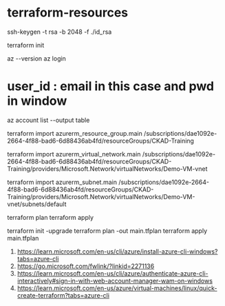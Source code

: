 # terraform-resources


ssh-keygen -t rsa -b 2048 -f ./id_rsa

terraform init

az --version
az login
# user_id : email in this case and pwd in window
az account list --output table
   
terraform import azurerm_resource_group.main /subscriptions/dae1092e-2664-4f88-bad6-6d88436ab4fd/resourceGroups/CKAD-Training

terraform import azurerm_virtual_network.main /subscriptions/dae1092e-2664-4f88-bad6-6d88436ab4fd/resourceGroups/CKAD-Training/providers/Microsoft.Network/virtualNetworks/Demo-VM-vnet

terraform import azurerm_subnet.main /subscriptions/dae1092e-2664-4f88-bad6-6d88436ab4fd/resourceGroups/CKAD-Training/providers/Microsoft.Network/virtualNetworks/Demo-VM-vnet/subnets/default

terraform plan
terraform apply


terraform init -upgrade
terraform plan -out main.tfplan
terraform apply main.tfplan



1. https://learn.microsoft.com/en-us/cli/azure/install-azure-cli-windows?tabs=azure-cli
2. https://go.microsoft.com/fwlink/?linkid=2271136
3. https://learn.microsoft.com/en-us/cli/azure/authenticate-azure-cli-interactively#sign-in-with-web-account-manager-wam-on-windows
4. https://learn.microsoft.com/en-us/azure/virtual-machines/linux/quick-create-terraform?tabs=azure-cli
 

